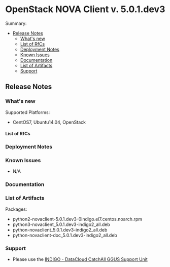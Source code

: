 # OpenStack NOVA Client v. 5.0.1.dev3


Summary:
* [Release Notes](#id1)
  * [What's new](#id2)
  * [List of RfCs](#id3)
  * [Deployment Notes](#id4)
  * [Known Issues](#id5)
  * [Documentation](#id6)
  * [List of Artifacts](#id7)
  * [Support](#id8)


<a id="id1"></a>
## Release Notes

<a id="id2"></a>
### What's new

Supported Platforms:
* CentOS7, Ubuntu14.04, OpenStack
 
<a id="id3"></a>
#### List of RfCs 

<a id="id4"></a>
### Deployment Notes

<a id="id5"></a>
### Known Issues

* N/A

<a id="id6"></a>
### Documentation

<a id="id7"></a>
### List of Artifacts

Packages:
* python2-novaclient-5.0.1.dev3-0indigo.el7.centos.noarch.rpm
* python3-novaclient_5.0.1.dev3-indigo2_all.deb
* python-novaclient_5.0.1.dev3-indigo2_all.deb
* python-novaclient-doc_5.0.1.dev3-indigo2_all.deb
<a id="id8"></a>
### Support

* Please use the [INDIGO - DataCloud CatchAll GGUS Support Unit](
https://wiki.egi.eu/wiki/GGUS:INDIGO_DataCloud_Catch-all_FAQ)